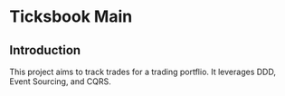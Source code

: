 # Ticksbook Main

## Introduction
This project aims to track trades for a trading portflio. It leverages DDD, Event Sourcing, and CQRS.

